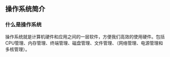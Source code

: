 ## 操作系统简介

### 什么是操作系统

操作系统就是计算机硬件和应用之间的一层软件，方便我们高效的使用硬件。包括CPU管理、内存管理、终端管理、磁盘管理、文件管理、（网络管理、电源管理和多核管理）。
